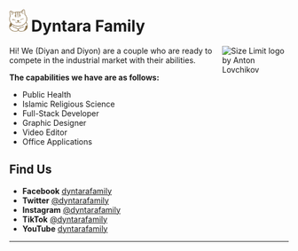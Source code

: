 <h1><img src="./assets/Logo-Dyntara.png" height="40"> Dyntara Family</h1>

<img src="https://scontent.fcgk18-1.fna.fbcdn.net/v/t39.30808-6/387803858_122093766020084876_2606262425351642937_n.jpg?_nc_cat=101&ccb=1-7&_nc_sid=5f2048&_nc_ohc=DoIuKDzdPCEAX8reiiS&_nc_ht=scontent.fcgk18-1.fna&oh=00_AfDfZoKE3UzJtlJEyeXf-pOBxFiNiSI8xmpz_g7k0fTDbw&oe=6532576D" align="right"
     alt="Size Limit logo by Anton Lovchikov" width="120">

Hi! We (Diyan and Diyon) are a couple who are ready to compete in the industrial market with their abilities.

**The capabilities we have are as follows:**
* Public Health
* Islamic Religious Science
* Full-Stack Developer
* Graphic Designer
* Video Editor
* Office Applications

<h2>Find Us</h2>
<p>
  <ul>
    <li><b>Facebook</b> <a href="https://facebook.com/dyntarafamily">dyntarafamily</a></li>
    <li><b>Twitter</b> <a href="https://twitter.com/dyntarafamily">@dyntarafamily</a></li>
    <li><b>Instagram</b> <a href="https://instagram.com/dyntarafamily">@dyntarafamily</a></li>
    <li><b>TikTok</b> <a href="https://tiktok.com/@dyntarafamily">@dyntarafamily</a></li>
    <li><b>YouTube</b> <a href="https://youtube.com/@dyntarafamily">dyntarafamily</a></li>
  </ul>
</p>

---

